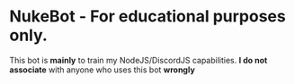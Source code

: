 # NukeBot - For educational purposes only.
This bot is **mainly** to train my NodeJS/DiscordJS capabilities. **I do not associate** with anyone who uses this bot **wrongly**
